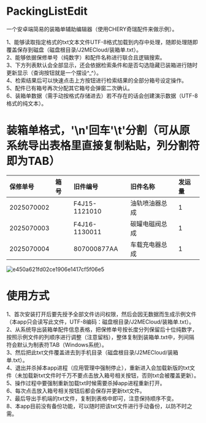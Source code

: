 # PackingListEdit
一个安卓端简易的装箱单辅助编辑器（使用CHERY奇瑞配件来做示例）。

1、能够读取指定格式的txt文本文件UTF-8格式加载到内存中处理，随即处理随即覆盖保存到磁盘（磁盘根目录/J2MECloud/装箱单.txt）。<br>
2、能够依据保修单号（纯数字）和配件名称进行联合且逻辑搜索。<br>
3、下方列表默认会全部显示，还会依据检索条件和是否勾选隐藏已装箱进行随时更新显示（查询按钮就是一个摆设^_^）。<br>
4、检索结果后可以快速点击上方按钮进行检索结果的全部分箱号设定操作。<br>
5、配件已有箱号再次分配其它箱号会弹窗二次确认。<br>
6、装箱单数据（需手动按格式存储进去）若不存在的话会创建演示数据（UTF-8格式的纯文本）。<br>

# 装箱单格式，'\n'回车'\t'分割（可从原系统导出表格里直接复制粘贴，列分割符即为TAB）
|保修单号|箱号|旧件编号|旧件名称|发运量|
|:---|:---|:---|:---|:---|
|2025070002||F4J15-1121010|油轨喷油器总成|1|
|2025070003||F4J16-1130011|碳罐电磁阀总成|1|
|2025070004||807000877AA|车载充电器总成|1|

![e450a621fd02ce1906e1417cf5f06e5](https://github.com/user-attachments/assets/bb772cea-e6e6-4c4f-a71c-f4235c73bb36)

# 使用方式
1、首次安装打开后要先授予全部文件访问权限，然后会因无数据而生成示例文件（本app只会读写此文件，UTF-8编码：磁盘根目录/J2MECloud/装箱单.txt）。<br>
2、从系统导出装箱单配件信息表格，把保修单号按长度分列保留后十位纯数字，按照示例文件的列顺序进行调整（注意留档），整体复制到装箱单.txt中，列间隔符会默认为制表符TAB（Windows系统）。<br>
3、然后把此txt文件覆盖进去到手机目录（磁盘根目录/J2MECloud/装箱单.txt）。<br>
4、退出并杀掉本app进程（应用管理中强制停止），重新进入会加载新版的txt文件（未加载新txt文件时千万不要点击放入箱号相关按钮，否则txt会被覆盖更新）。<br>
5、操作过程中要强制重新加载txt时候需要杀掉app进程重新打开。<br>
6、每次点击放入箱号相关按钮后都会保存并更新txt文件。<br>
7、最后导出手机端的txt文件，复制到表格中即可，注意保持顺序不变。<br>
8、本app目前没有备份功能，可以随时把该txt文件进行手动备份，以防不时之需。
